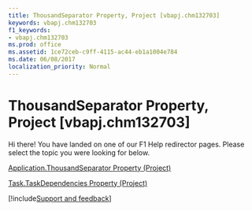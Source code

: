```yaml
---
title: ThousandSeparator Property, Project [vbapj.chm132703]
keywords: vbapj.chm132703
f1_keywords:
- vbapj.chm132703
ms.prod: office
ms.assetid: 1ce72ceb-c9ff-4115-ac44-eb1a1004e784
ms.date: 06/08/2017
localization_priority: Normal
---
```



# ThousandSeparator Property, Project [vbapj.chm132703]

Hi there! You have landed on one of our F1 Help redirector pages. Please select the topic you were looking for below.

[Application.ThousandSeparator Property (Project)](http://msdn.microsoft.com/library/27e0548f-2def-1aa6-6ffb-46fbeba85dca%28Office.15%29.aspx)

[Task.TaskDependencies Property (Project)](http://msdn.microsoft.com/library/9c02fe5f-cb9e-a10e-bf9a-66b7600f8c64%28Office.15%29.aspx)

[!include[Support and feedback](~/includes/feedback-boilerplate.md)]